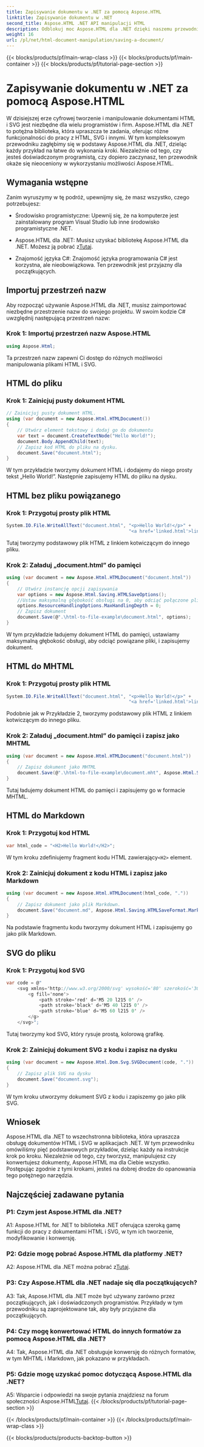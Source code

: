 ```yaml
---
title: Zapisywanie dokumentu w .NET za pomocą Aspose.HTML
linktitle: Zapisywanie dokumentu w .NET
second_title: Aspose.HTML .NET API manipulacji HTML
description: Odblokuj moc Aspose.HTML dla .NET dzięki naszemu przewodnikowi krok po kroku. Naucz się tworzyć, manipulować i konwertować dokumenty HTML i SVG
weight: 16
url: /pl/net/html-document-manipulation/saving-a-document/
---
```


{{< blocks/products/pf/main-wrap-class >}}
{{< blocks/products/pf/main-container >}}
{{< blocks/products/pf/tutorial-page-section >}}

# Zapisywanie dokumentu w .NET za pomocą Aspose.HTML


W dzisiejszej erze cyfrowej tworzenie i manipulowanie dokumentami HTML i SVG jest niezbędne dla wielu programistów i firm. Aspose.HTML dla .NET to potężna biblioteka, która upraszcza te zadania, oferując różne funkcjonalności do pracy z HTML, SVG i innymi. W tym kompleksowym przewodniku zagłębimy się w podstawy Aspose.HTML dla .NET, dzieląc każdy przykład na łatwe do wykonania kroki. Niezależnie od tego, czy jesteś doświadczonym programistą, czy dopiero zaczynasz, ten przewodnik okaże się nieoceniony w wykorzystaniu możliwości Aspose.HTML.

## Wymagania wstępne

Zanim wyruszymy w tę podróż, upewnijmy się, że masz wszystko, czego potrzebujesz:

- Środowisko programistyczne: Upewnij się, że na komputerze jest zainstalowany program Visual Studio lub inne środowisko programistyczne .NET.

- Aspose.HTML dla .NET: Musisz uzyskać bibliotekę Aspose.HTML dla .NET. Możesz ją pobrać z[Tutaj](https://releases.aspose.com/html/net/).

- Znajomość języka C#: Znajomość języka programowania C# jest korzystna, ale nieobowiązkowa. Ten przewodnik jest przyjazny dla początkujących.

## Importuj przestrzeń nazw

Aby rozpocząć używanie Aspose.HTML dla .NET, musisz zaimportować niezbędne przestrzenie nazw do swojego projektu. W swoim kodzie C# uwzględnij następującą przestrzeń nazw:

### Krok 1: Importuj przestrzeń nazw Aspose.HTML
```csharp
using Aspose.Html;
```

Ta przestrzeń nazw zapewni Ci dostęp do różnych możliwości manipulowania plikami HTML i SVG.

## HTML do pliku

### Krok 1: Zainicjuj pusty dokument HTML
```csharp
// Zainicjuj pusty dokument HTML.
using (var document = new Aspose.Html.HTMLDocument())
{
    // Utwórz element tekstowy i dodaj go do dokumentu
    var text = document.CreateTextNode("Hello World!");
    document.Body.AppendChild(text);
    // Zapisz kod HTML do pliku na dysku.
    document.Save("document.html");
}
```

W tym przykładzie tworzymy dokument HTML i dodajemy do niego prosty tekst „Hello World!”. Następnie zapisujemy HTML do pliku na dysku.

## HTML bez pliku powiązanego

### Krok 1: Przygotuj prosty plik HTML
```csharp
System.IO.File.WriteAllText("document.html", "<p>Hello World!</p>" +
                                             "<a href='linked.html'>linked file</a>");
```

Tutaj tworzymy podstawowy plik HTML z linkiem kotwiczącym do innego pliku.

### Krok 2: Załaduj „document.html” do pamięci
```csharp
using (var document = new Aspose.Html.HTMLDocument("document.html"))
{
    // Utwórz instancję opcji zapisywania
    var options = new Aspose.Html.Saving.HTMLSaveOptions();
    //Ustaw maksymalną głębokość obsługi na 0, aby odciąć połączone pliki HTML.
    options.ResourceHandlingOptions.MaxHandlingDepth = 0;
    // Zapisz dokument
    document.Save(@".\html-to-file-example\document.html", options);
}
```

W tym przykładzie ładujemy dokument HTML do pamięci, ustawiamy maksymalną głębokość obsługi, aby odciąć powiązane pliki, i zapisujemy dokument. 

## HTML do MHTML

### Krok 1: Przygotuj prosty plik HTML
```csharp
System.IO.File.WriteAllText("document.html", "<p>Hello World!</p>" +
                                             "<a href='linked.html'>linked file</a>");
```

Podobnie jak w Przykładzie 2, tworzymy podstawowy plik HTML z linkiem kotwiczącym do innego pliku.

### Krok 2: Załaduj „document.html” do pamięci i zapisz jako MHTML
```csharp
using (var document = new Aspose.Html.HTMLDocument("document.html"))
{
    // Zapisz dokument jako MHTML
    document.Save(@".\html-to-file-example\document.mht", Aspose.Html.Saving.HTMLSaveFormat.MHTML);
}
```

Tutaj ładujemy dokument HTML do pamięci i zapisujemy go w formacie MHTML.

## HTML do Markdown

### Krok 1: Przygotuj kod HTML
```csharp
var html_code = "<H2>Hello World!</H2>";
```

 W tym kroku zdefiniujemy fragment kodu HTML zawierający`<H2>` element.

### Krok 2: Zainicjuj dokument z kodu HTML i zapisz jako Markdown
```csharp
using (var document = new Aspose.Html.HTMLDocument(html_code, "."))
{
    // Zapisz dokument jako plik Markdown.
    document.Save("document.md", Aspose.Html.Saving.HTMLSaveFormat.Markdown);
}
```

Na podstawie fragmentu kodu tworzymy dokument HTML i zapisujemy go jako plik Markdown.

## SVG do pliku

### Krok 1: Przygotuj kod SVG
```csharp
var code = @"
    <svg xmlns='http://www.w3.org/2000/svg' wysokość='80' szerokość='300'>
        <g fill='none'>
            <path stroke='red' d='M5 20 l215 0' />
            <path stroke='black' d='M5 40 l215 0' />
            <path stroke='blue' d='M5 60 l215 0' />
        </g>
    </svg>";
```

Tutaj tworzymy kod SVG, który rysuje prostą, kolorową grafikę.

### Krok 2: Zainicjuj dokument SVG z kodu i zapisz na dysku
```csharp
using (var document = new Aspose.Html.Dom.Svg.SVGDocument(code, "."))
{
    // Zapisz plik SVG na dysku
    document.Save("document.svg");
}
```

W tym kroku utworzymy dokument SVG z kodu i zapiszemy go jako plik SVG.

## Wniosek

Aspose.HTML dla .NET to wszechstronna biblioteka, która upraszcza obsługę dokumentów HTML i SVG w aplikacjach .NET. W tym przewodniku omówiliśmy pięć podstawowych przykładów, dzieląc każdy na instrukcje krok po kroku. Niezależnie od tego, czy tworzysz, manipulujesz czy konwertujesz dokumenty, Aspose.HTML ma dla Ciebie wszystko. Postępując zgodnie z tymi krokami, jesteś na dobrej drodze do opanowania tego potężnego narzędzia.

## Najczęściej zadawane pytania

### P1: Czym jest Aspose.HTML dla .NET?

A1: Aspose.HTML for .NET to biblioteka .NET oferująca szeroką gamę funkcji do pracy z dokumentami HTML i SVG, w tym ich tworzenie, modyfikowanie i konwersję.

### P2: Gdzie mogę pobrać Aspose.HTML dla platformy .NET?

 A2: Aspose.HTML dla .NET można pobrać z[Tutaj](https://releases.aspose.com/html/net/).

### P3: Czy Aspose.HTML dla .NET nadaje się dla początkujących?

A3: Tak, Aspose.HTML dla .NET może być używany zarówno przez początkujących, jak i doświadczonych programistów. Przykłady w tym przewodniku są zaprojektowane tak, aby były przyjazne dla początkujących.

### P4: Czy mogę konwertować HTML do innych formatów za pomocą Aspose.HTML dla .NET?

A4: Tak, Aspose.HTML dla .NET obsługuje konwersję do różnych formatów, w tym MHTML i Markdown, jak pokazano w przykładach.

### P5: Gdzie mogę uzyskać pomoc dotyczącą Aspose.HTML dla .NET?

 A5: Wsparcie i odpowiedzi na swoje pytania znajdziesz na forum społeczności Aspose.HTML[Tutaj](https://forum.aspose.com/).
{{< /blocks/products/pf/tutorial-page-section >}}

{{< /blocks/products/pf/main-container >}}
{{< /blocks/products/pf/main-wrap-class >}}

{{< blocks/products/products-backtop-button >}}
